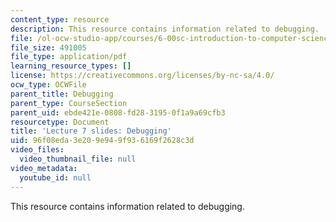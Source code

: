 ```yaml
---
content_type: resource
description: This resource contains information related to debugging.
file: /ol-ocw-studio-app/courses/6-00sc-introduction-to-computer-science-and-programming-spring-2011/96f08eda3e209e949f936169f2628c3d_MIT6_00SCS11_lec07_slides.pdf
file_size: 491005
file_type: application/pdf
learning_resource_types: []
license: https://creativecommons.org/licenses/by-nc-sa/4.0/
ocw_type: OCWFile
parent_title: Debugging
parent_type: CourseSection
parent_uid: ebde421e-0808-fd28-3195-0f1a9a69cfb3
resourcetype: Document
title: 'Lecture 7 slides: Debugging'
uid: 96f08eda-3e20-9e94-9f93-6169f2628c3d
video_files:
  video_thumbnail_file: null
video_metadata:
  youtube_id: null
---
```

This resource contains information related to debugging.